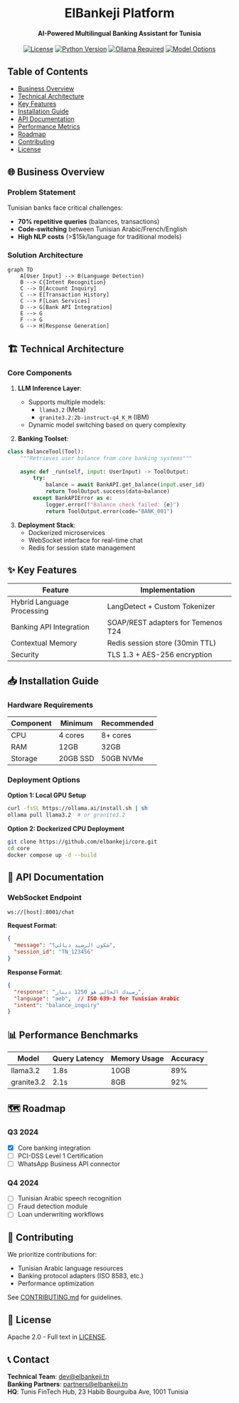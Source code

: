 
<h1 align="center">
  ElBankeji Platform
</h1>

<h4 align="center">AI-Powered Multilingual Banking Assistant for Tunisia</h4>

<div align="center">

[![License](https://img.shields.io/badge/License-Apache_2.0-blue.svg)](https://opensource.org/licenses/Apache-2.0)
[![Python Version](https://img.shields.io/badge/Python-3.9%2B-blue)](https://www.python.org/)
[![Ollama Required](https://img.shields.io/badge/Ollama-Required-663399)](https://ollama.ai)
[![Model Options](https://img.shields.io/badge/LLM-Llama3.2%20%7C%20Granite3.2-6E56CF)](https://ibm.com/granite)

</div>

## Table of Contents
- [Business Overview](#-business-overview)
- [Technical Architecture](#-technical-architecture)
- [Key Features](#-key-features)
- [Installation Guide](#-installation-guide)
- [API Documentation](#-api-documentation)
- [Performance Metrics](#-performance-metrics)
- [Roadmap](#-roadmap)
- [Contributing](#-contributing)
- [License](#-license)

## 🌐 Business Overview

### Problem Statement
Tunisian banks face critical challenges:
- **70% repetitive queries** (balances, transactions)
- **Code-switching** between Tunisian Arabic/French/English
- **High NLP costs** (>$15k/language for traditional models)

### Solution Architecture
```mermaid
graph TD
    A[User Input] --> B(Language Detection)
    B --> C{Intent Recognition}
    C --> D[Account Inquiry]
    C --> E[Transaction History]
    C --> F[Loan Services]
    D --> G[Bank API Integration]
    E --> G
    F --> G
    G --> H[Response Generation]
```

## 🏗 Technical Architecture

### Core Components
1. **LLM Inference Layer**:
   - Supports multiple models:
     - `llama3.2` (Meta)
     - `granite3.2:2b-instruct-q4_K_M` (IBM)
   - Dynamic model switching based on query complexity

2. **Banking Toolset**:
```python
class BalanceTool(Tool):
    """Retrieves user balance from core banking systems"""
    
    async def _run(self, input: UserInput) -> ToolOutput:
        try:
            balance = await BankAPI.get_balance(input.user_id)
            return ToolOutput.success(data=balance)
        except BankAPIError as e:
            logger.error(f"Balance check failed: {e}")
            return ToolOutput.error(code="BANK_001")
```

3. **Deployment Stack**:
   - Dockerized microservices
   - WebSocket interface for real-time chat
   - Redis for session state management

## ✨ Key Features

| Feature | Implementation | 
|---------|---------------|
| Hybrid Language Processing | LangDetect + Custom Tokenizer |
| Banking API Integration | SOAP/REST adapters for Temenos T24 |
| Contextual Memory | Redis session store (30min TTL) |
| Security | TLS 1.3 + AES-256 encryption |

## 📥 Installation Guide

### Hardware Requirements
| Component | Minimum | Recommended |
|-----------|---------|-------------|
| CPU | 4 cores | 8+ cores |
| RAM | 12GB | 32GB |
| Storage | 20GB SSD | 50GB NVMe |

### Deployment Options

**Option 1: Local GPU Setup**
```bash
curl -fsSL https://ollama.ai/install.sh | sh
ollama pull llama3.2  # or granite3.2
```

**Option 2: Dockerized CPU Deployment**
```bash
git clone https://github.com/elbankeji/core.git
cd core
docker compose up -d --build
```

## 📡 API Documentation

### WebSocket Endpoint
`ws://[host]:8001/chat`

**Request Format**:
```json
{
  "message": "شكون الرصيد ديالي؟",
  "session_id": "TN_123456"
}
```

**Response Format**:
```json
{
  "response": "رصيدك الحالي هو 1250 دينار",
  "language": "aeb",  // ISO 639-3 for Tunisian Arabic
  "intent": "balance_inquiry"
}
```

## 📊 Performance Benchmarks

| Model | Query Latency | Memory Usage | Accuracy |
|-------|--------------|-------------|----------|
| llama3.2 | 1.8s | 10GB | 89% |
| granite3.2 | 2.1s | 8GB | 92% |

## 🗺 Roadmap

### Q3 2024
- [x] Core banking integration
- [ ] PCI-DSS Level 1 Certification
- [ ] WhatsApp Business API connector

### Q4 2024
- [ ] Tunisian Arabic speech recognition
- [ ] Fraud detection module
- [ ] Loan underwriting workflows

## 🤝 Contributing

We prioritize contributions for:
- Tunisian Arabic language resources
- Banking protocol adapters (ISO 8583, etc.)
- Performance optimization

See [CONTRIBUTING.md](CONTRIBUTING.md) for guidelines.

## 📜 License
Apache 2.0 - Full text in [LICENSE](LICENSE).

## 📞 Contact
**Technical Team**: dev@elbankeji.tn  
**Banking Partners**: partners@elbankeji.tn  
**HQ**: Tunis FinTech Hub, 23 Habib Bourguiba Ave, 1001 Tunisia
